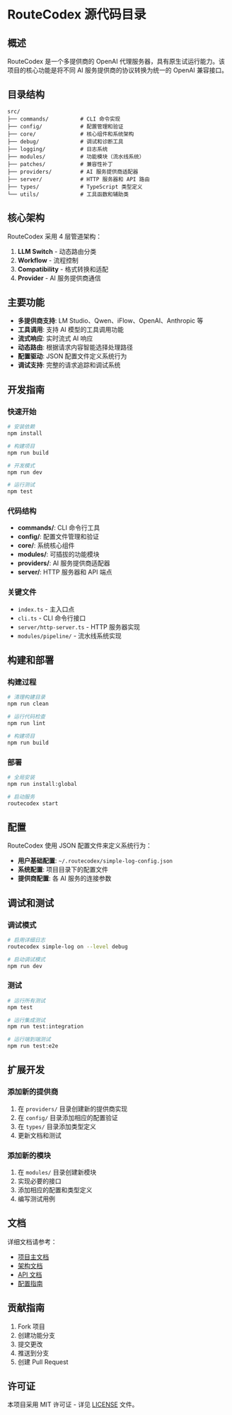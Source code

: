 # RouteCodex 源代码目录

## 概述

RouteCodex 是一个多提供商的 OpenAI 代理服务器，具有原生试运行能力。该项目的核心功能是将不同 AI 服务提供商的协议转换为统一的 OpenAI 兼容接口。

## 目录结构

```
src/
├── commands/          # CLI 命令实现
├── config/            # 配置管理和验证
├── core/              # 核心组件和系统架构
├── debug/             # 调试和诊断工具
├── logging/           # 日志系统
├── modules/           # 功能模块（流水线系统）
├── patches/           # 兼容性补丁
├── providers/         # AI 服务提供商适配器
├── server/            # HTTP 服务器和 API 路由
├── types/             # TypeScript 类型定义
└── utils/             # 工具函数和辅助类
```

## 核心架构

RouteCodex 采用 4 层管道架构：

1. **LLM Switch** - 动态路由分类
2. **Workflow** - 流程控制
3. **Compatibility** - 格式转换和适配
4. **Provider** - AI 服务提供商通信

## 主要功能

- **多提供商支持**: LM Studio、Qwen、iFlow、OpenAI、Anthropic 等
- **工具调用**: 支持 AI 模型的工具调用功能
- **流式响应**: 实时流式 AI 响应
- **动态路由**: 根据请求内容智能选择处理路径
- **配置驱动**: JSON 配置文件定义系统行为
- **调试支持**: 完整的请求追踪和调试系统

## 开发指南

### 快速开始

```bash
# 安装依赖
npm install

# 构建项目
npm run build

# 开发模式
npm run dev

# 运行测试
npm test
```

### 代码结构

- **commands/**: CLI 命令行工具
- **config/**: 配置文件管理和验证
- **core/**: 系统核心组件
- **modules/**: 可插拔的功能模块
- **providers/**: AI 服务提供商适配器
- **server/**: HTTP 服务器和 API 端点

### 关键文件

- `index.ts` - 主入口点
- `cli.ts` - CLI 命令行接口
- `server/http-server.ts` - HTTP 服务器实现
- `modules/pipeline/` - 流水线系统实现

## 构建和部署

### 构建过程

```bash
# 清理构建目录
npm run clean

# 运行代码检查
npm run lint

# 构建项目
npm run build
```

### 部署

```bash
# 全局安装
npm run install:global

# 启动服务
routecodex start
```

## 配置

RouteCodex 使用 JSON 配置文件来定义系统行为：

- **用户基础配置**: `~/.routecodex/simple-log-config.json`
- **系统配置**: 项目目录下的配置文件
- **提供商配置**: 各 AI 服务的连接参数

## 调试和测试

### 调试模式

```bash
# 启用详细日志
routecodex simple-log on --level debug

# 启动调试模式
npm run dev
```

### 测试

```bash
# 运行所有测试
npm test

# 运行集成测试
npm run test:integration

# 运行端到端测试
npm run test:e2e
```

## 扩展开发

### 添加新的提供商

1. 在 `providers/` 目录创建新的提供商实现
2. 在 `config/` 目录添加相应的配置验证
3. 在 `types/` 目录添加类型定义
4. 更新文档和测试

### 添加新的模块

1. 在 `modules/` 目录创建新模块
2. 实现必要的接口
3. 添加相应的配置和类型定义
4. 编写测试用例

## 文档

详细文档请参考：

- [项目主文档](../../README.md)
- [架构文档](../../docs/)
- [API 文档](../../docs/api/)
- [配置指南](../../docs/configuration/)

## 贡献指南

1. Fork 项目
2. 创建功能分支
3. 提交更改
4. 推送到分支
5. 创建 Pull Request

## 许可证

本项目采用 MIT 许可证 - 详见 [LICENSE](../../LICENSE) 文件。